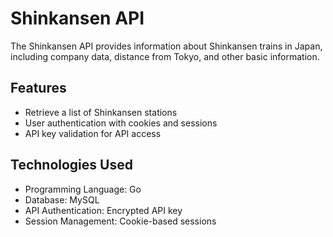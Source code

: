 # Shinkansen API

The Shinkansen API provides information about Shinkansen trains in Japan, including company data, distance from Tokyo, and other basic information.

## Features

- Retrieve a list of Shinkansen stations
- User authentication with cookies and sessions
- API key validation for API access

## Technologies Used

- Programming Language: Go
- Database: MySQL
- API Authentication: Encrypted API key
- Session Management: Cookie-based sessions

